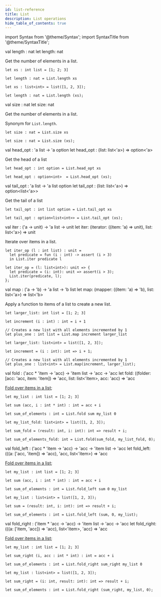 ```yaml
---
id: list-reference
title: List
description: List operations
hide_table_of_contents: true
---
```


import Syntax from '@theme/Syntax';
import SyntaxTitle from '@theme/SyntaxTitle';

<SyntaxTitle syntax="cameligo">
val length : nat
</SyntaxTitle>

<SyntaxTitle syntax="jsligo">
let length: nat
</SyntaxTitle>

Get the number of elements in a list.

<Syntax syntax="cameligo">

```cameligo group=lists
let xs : int list = [1; 2; 3]

let length : nat = List.length xs
```

</Syntax>

<Syntax syntax="jsligo">

```jsligo group=lists
let xs : list<int> = list([1, 2, 3]);

let length : nat = List.length (xs);
```

</Syntax>

<SyntaxTitle syntax="cameligo">
val size : nat
</SyntaxTitle>

<SyntaxTitle syntax="jsligo">
let size: nat
</SyntaxTitle>

Get the number of elements in a list.

Synonym for `List.length`.

<Syntax syntax="cameligo">

```cameligo group=lists
let size : nat = List.size xs
```

</Syntax>

<Syntax syntax="jsligo">

```jsligo group=lists
let size : nat = List.size (xs);
```

</Syntax>

<SyntaxTitle syntax="cameligo">
val head_opt : 'a list -> 'a option
</SyntaxTitle>

<SyntaxTitle syntax="jsligo">
let head_opt : (list: list&lt;'a&gt;) => option&lt;'a&gt;
</SyntaxTitle>

Get the head of a list

<Syntax syntax="cameligo">

```cameligo group=lists
let head_opt : int option = List.head_opt xs
```

</Syntax>

<Syntax syntax="jsligo">

```jsligo group=lists
let head_opt : option<int>  = List.head_opt (xs);
```

</Syntax>

<SyntaxTitle syntax="cameligo">
val tail_opt : 'a list -> 'a list option
</SyntaxTitle>

<SyntaxTitle syntax="jsligo">
let tail_opt : (list: list&lt;'a&gt;) => option&lt;list&lt;'a&gt;&gt;
</SyntaxTitle>

Get the tail of a list

<Syntax syntax="cameligo">

```cameligo group=lists
let tail_opt : int list option = List.tail_opt xs
```

</Syntax>

<Syntax syntax="jsligo">

```jsligo group=lists
let tail_opt : option<list<int>> = List.tail_opt (xs);
```

</Syntax>

<SyntaxTitle syntax="cameligo">
val iter : ('a -> unit) -> 'a list -> unit
</SyntaxTitle>

<SyntaxTitle syntax="jsligo">
let iter: (iterator: ((item: 'a) => unit), list: list&lt;'a&gt;) => unit
</SyntaxTitle>

Iterate over items in a list.

<Syntax syntax="cameligo">

```cameligo group=lists
let iter_op (l : int list) : unit =
  let predicate = fun (i : int) -> assert (i > 3)
  in List.iter predicate l
```

</Syntax>

<Syntax syntax="jsligo">

```jsligo group=lists
let iter_op = (l: list<int>): unit => {
  let predicate = (i: int): unit => assert(i > 3);
  List.iter(predicate, l);
};
```

</Syntax>

<SyntaxTitle syntax="cameligo">
val map : ('a -> 'b) -> 'a list -> 'b list
</SyntaxTitle>

<SyntaxTitle syntax="jsligo">
let map: (mapper: ((item: 'a) => 'b), list: list&lt;'a&gt;) => list&lt;'b&gt;
</SyntaxTitle>

Apply a function to items of a list to create a new list.

<Syntax syntax="cameligo">

```cameligo group=lists
let larger_list: int list = [1; 2; 3]

let increment (i : int) : int = i + 1

// Creates a new list with all elements incremented by 1
let plus_one : int list = List.map increment larger_list
```

</Syntax>

<Syntax syntax="jsligo">

```jsligo group=lists
let larger_list: list<int> = list([1, 2, 3]);

let increment = (i : int): int => i + 1;

// Creates a new list with all elements incremented by 1
let plus_one : list<int> = List.map(increment, larger_list);
```

</Syntax>

<SyntaxTitle syntax="cameligo">
val fold : ('acc * 'item -> 'acc) -> 'item list -> 'acc -> 'acc
</SyntaxTitle>

<SyntaxTitle syntax="jsligo">
let fold: ((folder: [acc: &apos;acc, item: &apos;item]) => &apos;acc, list: list&lt;&apos;item&gt;, acc: &apos;acc) => &apos;acc
</SyntaxTitle>

[Fold over items in a list](../language-basics/sets-lists-tuples.md#folded-operation-over-lists);

<Syntax syntax="cameligo">

```cameligo group=lists
let my_list : int list = [1; 2; 3]

let sum (acc, i : int * int) : int = acc + i

let sum_of_elements : int = List.fold sum my_list 0
```

</Syntax>

<Syntax syntax="jsligo">

```jsligo group=lists2
let my_list_fold: list<int> = list([1, 2, 3]);

let sum_fold = (result: int, i: int): int => result + i;

let sum_of_elements_fold: int = List.fold(sum_fold, my_list_fold, 0);
```

</Syntax>

<SyntaxTitle syntax="cameligo">
val fold_left : ('acc * 'item -> 'acc) -> 'acc -> 'item list -> 'acc
</SyntaxTitle>

<SyntaxTitle syntax="jsligo">
let fold_left: (((a: [&apos;acc, &apos;item]) => &apos;acc), &apos;acc, list&lt;&apos;item&gt;) => &apos;acc
</SyntaxTitle>

[Fold over items in a list](../language-basics/sets-lists-tuples.md#folded-operation-over-lists);

<Syntax syntax="cameligo">

```cameligo group=lists
let my_list : int list = [1; 2; 3]

let sum (acc, i : int * int) : int = acc + i

let sum_of_elements : int = List.fold_left sum 0 my_list
```

</Syntax>

<Syntax syntax="jsligo">

```jsligo group=lists3
let my_list : list<int> = list([1, 2, 3]);

let sum = (result: int, i: int): int => result + i;

let sum_of_elements : int = List.fold_left (sum, 0, my_list);
```

</Syntax>

<SyntaxTitle syntax="cameligo">
val fold_right : ('item * 'acc -> 'acc) -> 'item list -> 'acc -> 'acc
</SyntaxTitle>

<SyntaxTitle syntax="jsligo">
let fold_right: (((a: [&apos;item, &apos;acc]) => &apos;acc), list&lt;&apos;item&gt;, &apos;acc) => &apos;acc
</SyntaxTitle>

[Fold over items in a list](../language-basics/sets-lists-tuples.md#folded-operation-over-lists);

<Syntax syntax="cameligo">

```cameligo group=lists
let my_list : int list = [1; 2; 3]

let sum_right (i, acc : int * int) : int = acc + i

let sum_of_elements : int = List.fold_right sum_right my_list 0
```

</Syntax>

<Syntax syntax="jsligo">

```jsligo group=lists
let my_list : list<int> = list([1, 2, 3]);

let sum_right = (i: int, result: int): int => result + i;

let sum_of_elements : int = List.fold_right (sum_right, my_list, 0);
```

</Syntax>
